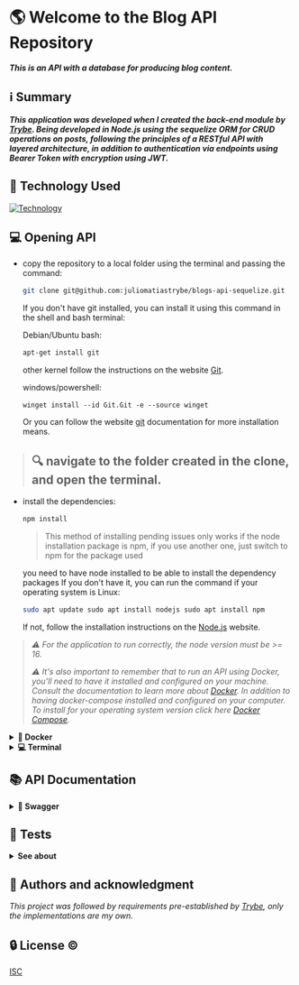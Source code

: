 # 🌎 Welcome to the Blog API Repository

***This is an API with a database for producing blog content.***

## ℹ️ Summary
  
***This application was developed when I created the back-end module by [Trybe](https://www.betrybe.com/). Being developed in Node.js using the sequelize ORM for CRUD operations on posts, following the principles of a RESTful API with layered architecture, in addition to authentication via endpoints using Bearer Token with encryption using JWT.***

## 🚀 Technology Used

[![Technology](https://skillicons.dev/icons?i=docker,nodejs,mysql,express,js,sequelize)](https://skillicons.dev)

## 💻 Opening API

- copy the repository to a local folder using the terminal and passing the command:
  ```bash
  git clone git@github.com:juliomatiastrybe/blogs-api-sequelize.git
  ```

  If you don't have git installed, you can install it using this command in the shell and bash terminal:

  Debian/Ubuntu bash:
  ```bash
  apt-get install git
  ```

  other kernel follow the instructions on the website [Git](https://git-scm.com/download/linux).

  windows/powershell:
  ```shell
  winget install --id Git.Git -e --source winget
  ```

  Or you can follow the website [git](https://git-scm.com/downloads) documentation for more installation means.

> ## 🔍️ navigate to the folder created in the clone, and open the terminal.

- install the dependencies:
  ```bash
  npm install
  ```
  > This method of installing pending issues only works if the node installation package is npm, if you use another one, just switch to npm for the package used

  you need to have node installed to be able to install the dependency packages
  If you don't have it, you can run the command if your operating system is Linux:
  ```bash
  sudo apt update sudo apt install nodejs sudo apt install npm
  ```

  If not, follow the installation instructions on the [Node.js](https://nodejs.org/en/download) website.

>*:warning: For the application to run correctly, the node version must be >= 16.*
>
>*:warning: It's also important to remember that to run an API using Docker, you'll need to have it installed and configured on your machine. Consult the documentation to learn more about [Docker](https://docs.docker.com/get-docker/). In addition to having docker-compose installed and configured on your computer. To install for your operating system version click here [Docker Compose](https://docs.docker.com/compose/install/).*

<details> 
  <summary><strong>🐋 Docker</strong></summary>

>*:warning: Before you begin, your docker-compose needs to be at version 1.29 or higher. [See here](https://www.digitalocean.com/community/tutorials/how-to-install-and-use-docker-compose-on-ubuntu-20-04-pt) or [in the documentation](https://docs.docker.com/compose/install/) how to install it. In the first article, you can replace where it is with `1.26.0` with `1.29.2`.*
>
>*:warning: It's important to note that the containers will run on port 3001 for the API and 3306 for the MySQL database. Therefore, if you're using them, make sure to first terminate any apps or processes that utilize these ports.*


- For the API to start working, you first have to run docker-compose:

  ```bash
  npm run app:start
  ```

- When executing this command, wait for the API to become functional. checking through the blogs_api container log with the command:

  ```bash
  npm run app:log
  ```

  >When typing this command, a log should appear in the terminal with the same information as in the image below. Showing that the API is operational.

  ![STARTED_API](./public/started_api.png)

- To take advantage of default seeds you can run the command below, after the API is operational.

  ```bash
  npm run app:seed
  ```

  > INFO: After this command, the API will be pre-populated and ready to receive requests

- If you need to reset the API, run the command:

  ```bash
  npm run app:reset
  ```

- To stop the API, run the command:

  ```bash
  npm run app:stop
  ```

</details>

<details>
  <summary><strong>💻 Terminal</strong></summary>

*After cloning and accessing the project directory. Install dependencies with `npm install` if you have not already installed dependencies.*

- Run in the terminal:

  ```bash
  npm run app:start
  ```

  >*For the node API to be correctly configured in the terminal, environment variables must be configured. There is already a file with example environment variables, `.env.exemple`, to use it just remove `.exemple`. With this configuration you will be able to run the API locally through the terminal.*

- And stop the API container with:
    ```bash
    npm run app:terminal
    ```
- To seed the database with default data, run the command:
    ```bash
    env $(cat .env) npm run app:seed
    ```
*With these commands the API is functional via the terminal.*

- To reset the API, run the command:
    ```bash
    env $(cat .env) npm run app:reset
    ```

- To stop the API in terminal, press `Ctrl + C` or case macOS `Cmd + C`.

  
</details>

## 📚 API Documentation

<details>
  <summary><strong>📕 Swagger</strong></summary>

  
- *To access the API documentation, you can use Swagger. Swagger is a powerful tool that allows you to visualize and interact with APIs. It provides a user-friendly interface where you can explore the available endpoints, view request and response examples, and even test the API directly from the documentation.*

  <strong>To use the Swagger documentation for this API, follow these steps:</strong>

  >1. Start the API server by uploading the containers with `npm run app:start && npm run app:seed` in the terminal.
  >
  >2. Open your web browser and navigate to http://localhost:3001/api-doc/.
  >
  >3. You will see the Swagger UI interface, which displays all the available endpoints and their details.
  >
  >4. Explore the different endpoints, request parameters, and response schemas to understand how to interact with the API.
  >
  >5. You can also try out the API directly from the documentation by clicking on the "Try it out" button and providing the required input data.
  >
  >6. Swagger will generate the request URL and show the response data, making it easy to test and validate the API's functionality.

  Using Swagger documentation is a great way to understand and utilize the features of this API. It provides a comprehensive overview of the available endpoints and their functionalities, making it easier for developers to integrate and work with the API.

</details>

## 🧪 Tests

<details>
  <summary><strong>See about</strong></summary>

- *The API has integration testing coverage using mocha, with chaiHttp to request the API and sinon to simulate returns. If you want to see, just run the command:*

  ```bash
  npm run test:mocha
  ```
  >:warning:*Before running the tests, make sure to use valid environment variables in the `.env` file. Remove the `.exemple` extension from the file and fill the variables with the correct values. Or use example variables in the `.env.exemple` file.*

  *It is also possible to see test coverage using the command:*

  ```bash
  npm run test:coverage
  ```

</details>

## 👊 Authors and acknowledgment

*This project was followed by requirements pre-established by [Trybe](https://www.betrybe.com/), only the implementations are my own.*

## 🔒️ License ©️

[ISC](https://choosealicense.com/licenses/isc/)